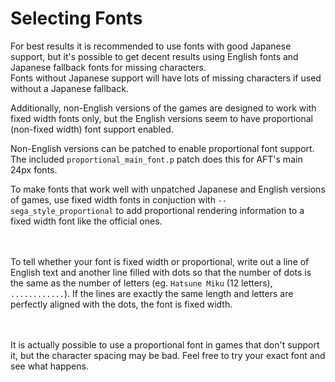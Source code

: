 Selecting Fonts
===============

For best results it is recommended to use fonts with good Japanese support, but it's possible to get decent results
using English fonts and Japanese fallback fonts for missing characters.  
Fonts without Japanese support will have lots of missing characters if used without a Japanese fallback.

Additionally, non-English versions of the games are designed to work with fixed width fonts only,
but the English versions seem to have proportional (non-fixed width) font support enabled.

Non-English versions can be patched to enable proportional font support.  
The included `proportional_main_font.p` patch does this for AFT's main 24px fonts.

To make fonts that work well with unpatched Japanese and English versions of games, use fixed width fonts in conjuction
with `--sega_style_proportional` to add proportional rendering information to a fixed width font like the official ones.

　

To tell whether your font is fixed width or proportional, write out a line of English text and another line filled with
dots so that the number of dots is the same as the number of letters (eg. `Hatsune Miku` (12 letters), `............`).
If the lines are exactly the same length and letters are perfectly aligned with the dots, the font is fixed width.

　

It is actually possible to use a proportional font in games that don't support it, but the character spacing may be bad.
Feel free to try your exact font and see what happens.